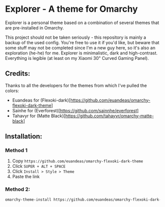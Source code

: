 # Explorer - A theme for Omarchy 

Explorer is a personal theme based on a combination of several themes that are pre-installed in Omarchy.

This project should not be taken seriously - this repository is mainly a backup of the used config.
You're free to use it if you'd like, but beware that some stuff may not be completed since I'm a new guy here, so it's also an exploration (he-he) for me.
Explorer is minimalistic, dark and high-contrast. Everything is legible (at least on my Xiaomi 30" Curved Gaming Panel).

## Credits:

Thanks to all the developers for the themes from which I've pulled the colors:

- Euandeas for (Flexoki-dark)[https://github.com/euandeas/omarchy-flexoki-dark-theme]
- Sainhe for (Everforest)[https://github.com/sainnhe/everforest]
- Tahavyr for (Matte Black)[https://github.com/tahayvr/omarchy-matte-black]

## Installation:

### Method 1
1. Copy `https://github.com/euandeas/omarchy-flexoki-dark-theme`
2. Click `SUPER + ALT + SPACE`
3. Click `Install > Style > Theme`
4. Paste the link 

### Method 2:
```bash
omarchy-theme-install https://github.com/euandeas/omarchy-flexoki-dark-theme.git
```
